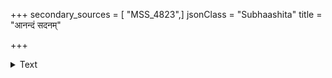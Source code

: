 +++
secondary_sources = [ "MSS_4823",]
jsonClass = "Subhaashita"
title = "आनन्दं सदनम्"

+++

<details><summary>Text</summary>

आनन्दं सदनं सुताश्च सुधियः कान्ता न दुर्भाषिणी सन्मित्रं सुधनं स्वयोषिति रतिश्चाज्ञापराः सेवकाः।  
आतिथ्यं शिवपूजनं प्रतिदिनं मिष्टान्नपानं गृहे साधोः सङ्गमुपासते च सततं धन्यो गृहस्थाश्रमः॥
</details>
